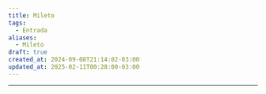 ```yaml
---
title: Mileto
tags:
  - Entrada
aliases:
  - Mileto
draft: true
created_at: 2024-09-08T21:14:02-03:00
updated_at: 2025-02-11T00:28:00-03:00
---
```



---

